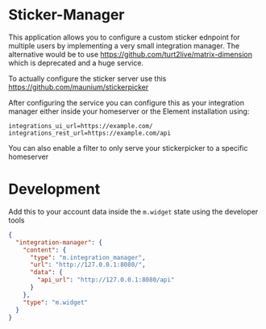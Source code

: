 # Sticker-Manager

This application allows you to configure a custom sticker ednpoint for multiple users by implementing a very small integration manager.
The alternative would be to use https://github.com/turt2live/matrix-dimension which is deprecated and a huge service.

To actually configure the sticker server use this https://github.com/maunium/stickerpicker

After configuring the service you can configure this as your integration manager either inside your homeserver or the Element installation using:
```
integrations_ui_url=https://example.com/
integrations_rest_url=https://example.com/api
```

You can also enable a filter to only serve your stickerpicker to a specific homeserver

# Development

Add this to your account data inside the `m.widget` state using the developer tools
```json
{
  "integration-manager": {
    "content": {
      "type": "m.integration_manager",
      "url": "http://127.0.0.1:8080/",
      "data": {
        "api_url": "http://127.0.0.1:8080/api"
      }
    },
    "type": "m.widget"
  }
}
```